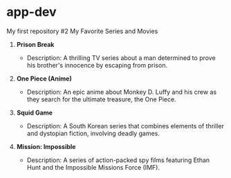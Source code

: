 # app-dev
My first repository
#2 My Favorite Series and Movies

1. **Prison Break**
   - Description: A thrilling TV series about a man determined to prove his brother's innocence by escaping from prison.

2. **One Piece (Anime)**
   - Description: An epic anime about Monkey D. Luffy and his crew as they search for the ultimate treasure, the One Piece.

3. **Squid Game**
   - Description: A South Korean series that combines elements of thriller and dystopian fiction, involving deadly games.

4. **Mission: Impossible**
   - Description: A series of action-packed spy films featuring Ethan Hunt and the Impossible Missions Force (IMF).


